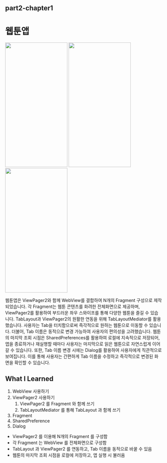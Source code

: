 ## part2-chapter1

# 웹툰앱

<img src="https://github.com/soommmin/part2-chapter01/assets/150005268/d3ecb68f-dfc5-481e-9ec4-6684b8a8a8aa" width="200" height="400"/>
<img src="https://github.com/soommmin/part2-chapter01/assets/150005268/bd4d17e6-3e83-4ea1-b265-62b2f70833b6" width="200" height="400"/>
<img src="https://github.com/soommmin/part2-chapter01/assets/150005268/b98c6349-4596-4438-9ca4-02a7b48de3e9" width="200" height="400"/>


웹툰앱은 ViewPager2와 함께 WebView를 결합하여 N개의 Fragment 구성으로 제작되었습니다. 
각 Fragment는 웹툰 콘텐츠를 화려한 전체화면으로 제공하며, ViewPager2를 활용하여 부드러운 좌우 스와이프를 통해 다양한 웹툰을 즐길 수 있습니다.
TabLayout과 ViewPager2의 원활한 연동을 위해 TabLayoutMediator를 활용했습니다. 사용자는 Tab을 터치함으로써 즉각적으로 원하는 웹툰으로 이동할 수 있습니다.
더불어, Tab 이름은 동적으로 변경 가능하여 사용자의 편의성을 고려했습니다.
웹툰의 마지막 조회 시점은 SharedPreferences를 활용하여 로컬에 지속적으로 저장되어, 앱을 종료하거나 재실행할 때마다 사용자는 마지막으로 읽은 웹툰으로 자연스럽게 이어갈 수 있습니다.
또한, Tab 이름 변경 시에는 Dialog를 활용하여 사용자에게 직관적으로 보여집니다. 이를 통해 사용자는 간편하게 Tab 이름을 수정하고 즉각적으로 변경된 화면을 확인할 수 있습니다.


## What I Learned
1. WebView 사용하기
2. ViewPager2 사용하기
    1. ViewPager2 를 Fragment 와 함께 쓰기
    2. TabLayoutMediator 를 통해 TabLayout 과 함께 쓰기
3. Fragment 
4. SharedPreference
5. Dialog


- ViewPager2 를 이용해 N개의 Fragment 를 구성함
- 각 Fragment 는 WebView 를 전체화면으로 구성함
- TabLayout 과 ViewPager2 를 연동하고, Tab 이름을 동적으로 바꿀 수 있음
- 웹툰의 마지막 조회 시점을 로컬에 저장하고, 앱 실행 시 불러옴
